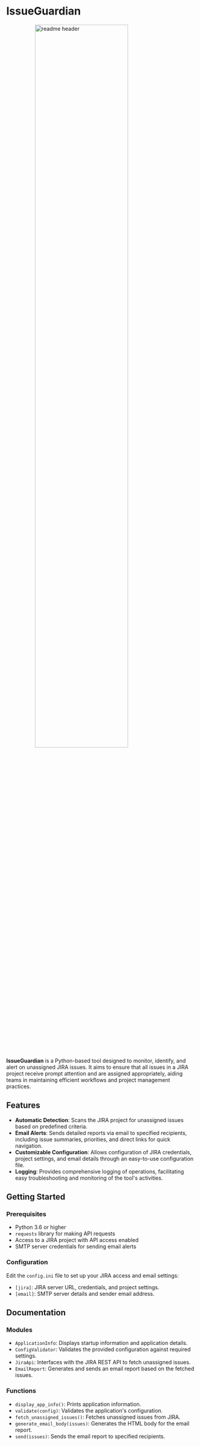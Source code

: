 # IssueGuardian
<img style="width: 70%; display: block; margin-left: auto; margin-right: auto;" src="http://vilmos.ccasoftware.com.au:3000/CCA/IssueGuardian/raw/master/imgs/readme_header.png" alt="readme header"></img>
**IssueGuardian** is a Python-based tool designed to monitor, identify, and alert on unassigned JIRA issues. It aims to ensure that all issues in a JIRA project receive prompt attention and are assigned appropriately, aiding teams in maintaining efficient workflows and project management practices.

## Features

- **Automatic Detection**: Scans the JIRA project for unassigned issues based on predefined criteria.
- **Email Alerts**: Sends detailed reports via email to specified recipients, including issue summaries, priorities, and direct links for quick navigation.
- **Customizable Configuration**: Allows configuration of JIRA credentials, project settings, and email details through an easy-to-use configuration file.
- **Logging**: Provides comprehensive logging of operations, facilitating easy troubleshooting and monitoring of the tool's activities.

## Getting Started

### Prerequisites

- Python 3.6 or higher
- `requests` library for making API requests
- Access to a JIRA project with API access enabled
- SMTP server credentials for sending email alerts

### Configuration

Edit the `config.ini` file to set up your JIRA access and email settings:

- `[jira]`: JIRA server URL, credentials, and project settings.
- `[email]`: SMTP server details and sender email address.

## Documentation

### Modules

- `ApplicationInfo`: Displays startup information and application details.
- `ConfigValidator`: Validates the provided configuration against required settings.
- `JiraApi`: Interfaces with the JIRA REST API to fetch unassigned issues.
- `EmailReport`: Generates and sends an email report based on the fetched issues.

### Functions

- `display_app_info()`: Prints application information.
- `validate(config)`: Validates the application's configuration.
- `fetch_unassigned_issues()`: Fetches unassigned issues from JIRA.
- `generate_email_body(issues)`: Generates the HTML body for the email report.
- `send(issues)`: Sends the email report to specified recipients.